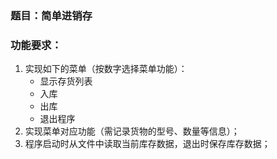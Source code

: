 ### 题目：简单进销存

### 功能要求：

1. 实现如下的菜单（按数字选择菜单功能）：
    - 显示存货列表
    - 入库
    - 出库
    - 退出程序
2. 实现菜单对应功能（需记录货物的型号、数量等信息）；
3. 程序启动时从文件中读取当前库存数据，退出时保存库存数据；
